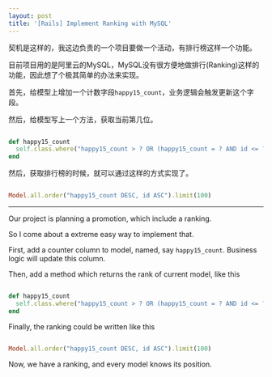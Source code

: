 ```yaml
---
layout: post
title: '[Rails] Implement Ranking with MySQL'
---
```


契机是这样的，我这边负责的一个项目要做一个活动，有排行榜这样一个功能。

目前项目用的是阿里云的MySQL，MySQL没有很方便地做排行(Ranking)这样的功能，因此想了个极其简单的办法来实现。

首先，给模型上增加一个计数字段`happy15_count`，业务逻辑会触发更新这个字段。

然后，给模型写上一个方法，获取当前第几位。

```ruby

def happy15_count
  self.class.where("happy15_count > ? OR (happy15_count = ? AND id <= ?)", self.happy15_count, self.happy15_count, self.id).count
end

```

然后，获取排行榜的时候，就可以通过这样的方式实现了。

```ruby

Model.all.order("happy15_count DESC, id ASC").limit(100)

```

---

Our project is planning a promotion, which include a ranking.

So I come about a extreme easy way to implement that.

First, add a counter column to model, named, say `happy15_count`. Business logic will update this column.

Then, add a method which returns the rank of current model, like this

```ruby

def happy15_count
  self.class.where("happy15_count > ? OR (happy15_count = ? AND id <= ?)", self.happy15_count, self.happy15_count, self.id).count
end

```

Finally, the ranking could be written like this

```ruby

Model.all.order("happy15_count DESC, id ASC").limit(100)

```

Now, we have a ranking, and every model knows its position.
